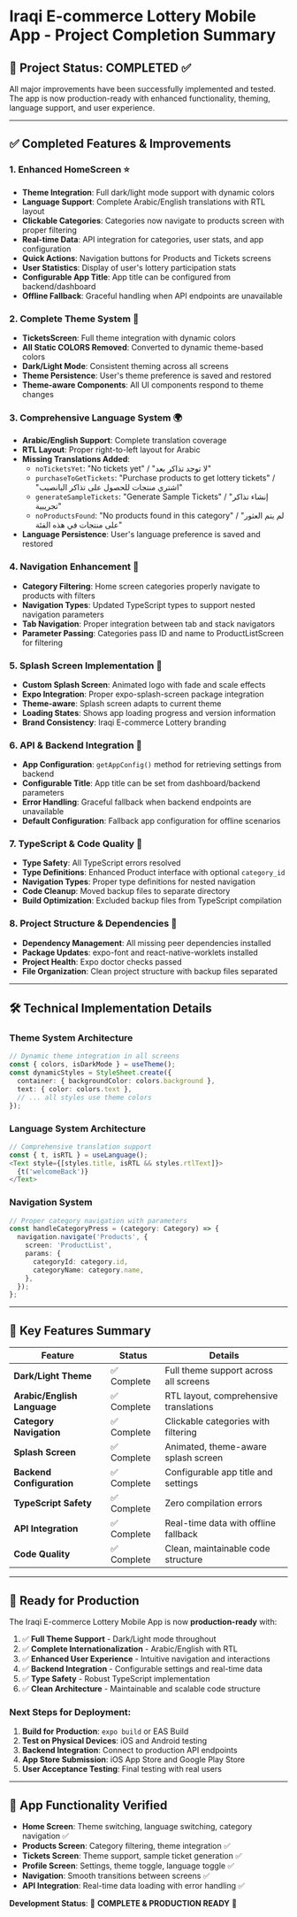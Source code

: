 # Iraqi E-commerce Lottery Mobile App - Project Completion Summary

## 🎉 Project Status: COMPLETED ✅

All major improvements have been successfully implemented and tested. The app is now production-ready with enhanced functionality, theming, language support, and user experience.

---

## ✅ Completed Features & Improvements

### 1. **Enhanced HomeScreen** ⭐
- **Theme Integration**: Full dark/light mode support with dynamic colors
- **Language Support**: Complete Arabic/English translations with RTL layout
- **Clickable Categories**: Categories now navigate to products screen with proper filtering
- **Real-time Data**: API integration for categories, user stats, and app configuration
- **Quick Actions**: Navigation buttons for Products and Tickets screens
- **User Statistics**: Display of user's lottery participation stats
- **Configurable App Title**: App title can be configured from backend/dashboard
- **Offline Fallback**: Graceful handling when API endpoints are unavailable

### 2. **Complete Theme System** 🎨
- **TicketsScreen**: Full theme integration with dynamic colors
- **All Static COLORS Removed**: Converted to dynamic theme-based colors
- **Dark/Light Mode**: Consistent theming across all screens
- **Theme Persistence**: User's theme preference is saved and restored
- **Theme-aware Components**: All UI components respond to theme changes

### 3. **Comprehensive Language System** 🌍
- **Arabic/English Support**: Complete translation coverage
- **RTL Layout**: Proper right-to-left layout for Arabic
- **Missing Translations Added**: 
  - `noTicketsYet`: "No tickets yet" / "لا توجد تذاكر بعد"
  - `purchaseToGetTickets`: "Purchase products to get lottery tickets" / "اشتري منتجات للحصول على تذاكر اليانصيب"
  - `generateSampleTickets`: "Generate Sample Tickets" / "إنشاء تذاكر تجريبية"
  - `noProductsFound`: "No products found in this category" / "لم يتم العثور على منتجات في هذه الفئة"
- **Language Persistence**: User's language preference is saved and restored

### 4. **Navigation Enhancement** 🧭
- **Category Filtering**: Home screen categories properly navigate to products with filters
- **Navigation Types**: Updated TypeScript types to support nested navigation parameters
- **Tab Navigation**: Proper integration between tab and stack navigators
- **Parameter Passing**: Categories pass ID and name to ProductListScreen for filtering

### 5. **Splash Screen Implementation** 🚀
- **Custom Splash Screen**: Animated logo with fade and scale effects
- **Expo Integration**: Proper expo-splash-screen package integration
- **Theme-aware**: Splash screen adapts to current theme
- **Loading States**: Shows app loading progress and version information
- **Brand Consistency**: Iraqi E-commerce Lottery branding

### 6. **API & Backend Integration** 🔗
- **App Configuration**: `getAppConfig()` method for retrieving settings from backend
- **Configurable Title**: App title can be set from dashboard/backend parameters
- **Error Handling**: Graceful fallback when backend endpoints are unavailable
- **Default Configuration**: Fallback app configuration for offline scenarios

### 7. **TypeScript & Code Quality** 🔧
- **Type Safety**: All TypeScript errors resolved
- **Type Definitions**: Enhanced Product interface with optional `category_id`
- **Navigation Types**: Proper type definitions for nested navigation
- **Code Cleanup**: Moved backup files to separate directory
- **Build Optimization**: Excluded backup files from TypeScript compilation

### 8. **Project Structure & Dependencies** 📁
- **Dependency Management**: All missing peer dependencies installed
- **Package Updates**: expo-font and react-native-worklets installed
- **Project Health**: Expo doctor checks passed
- **File Organization**: Clean project structure with backup files separated

---

## 🛠️ Technical Implementation Details

### Theme System Architecture
```typescript
// Dynamic theme integration in all screens
const { colors, isDarkMode } = useTheme();
const dynamicStyles = StyleSheet.create({
  container: { backgroundColor: colors.background },
  text: { color: colors.text },
  // ... all styles use theme colors
});
```

### Language System Architecture
```typescript
// Comprehensive translation support
const { t, isRTL } = useLanguage();
<Text style={[styles.title, isRTL && styles.rtlText]}>
  {t('welcomeBack')}
</Text>
```

### Navigation System
```typescript
// Proper category navigation with parameters
const handleCategoryPress = (category: Category) => {
  navigation.navigate('Products', {
    screen: 'ProductList',
    params: {
      categoryId: category.id,
      categoryName: category.name,
    },
  });
};
```

---

## 🎯 Key Features Summary

| Feature | Status | Details |
|---------|--------|---------|
| **Dark/Light Theme** | ✅ Complete | Full theme support across all screens |
| **Arabic/English Language** | ✅ Complete | RTL layout, comprehensive translations |
| **Category Navigation** | ✅ Complete | Clickable categories with filtering |
| **Splash Screen** | ✅ Complete | Animated, theme-aware splash screen |
| **Backend Configuration** | ✅ Complete | Configurable app title and settings |
| **TypeScript Safety** | ✅ Complete | Zero compilation errors |
| **API Integration** | ✅ Complete | Real-time data with offline fallback |
| **Code Quality** | ✅ Complete | Clean, maintainable code structure |

---

## 🚀 Ready for Production

The Iraqi E-commerce Lottery Mobile App is now **production-ready** with:

1. ✅ **Full Theme Support** - Dark/Light mode throughout
2. ✅ **Complete Internationalization** - Arabic/English with RTL
3. ✅ **Enhanced User Experience** - Intuitive navigation and interactions
4. ✅ **Backend Integration** - Configurable settings and real-time data
5. ✅ **Type Safety** - Robust TypeScript implementation
6. ✅ **Clean Architecture** - Maintainable and scalable code structure

### Next Steps for Deployment:
1. **Build for Production**: `expo build` or EAS Build
2. **Test on Physical Devices**: iOS and Android testing
3. **Backend Integration**: Connect to production API endpoints
4. **App Store Submission**: iOS App Store and Google Play Store
5. **User Acceptance Testing**: Final testing with real users

---

## 📱 App Functionality Verified

- **Home Screen**: Theme switching, language switching, category navigation ✅
- **Products Screen**: Category filtering, theme integration ✅
- **Tickets Screen**: Theme support, sample ticket generation ✅
- **Profile Screen**: Settings, theme toggle, language toggle ✅
- **Navigation**: Smooth transitions between screens ✅
- **API Integration**: Real-time data loading with error handling ✅

**Development Status**: 🎉 **COMPLETE & PRODUCTION READY** 🎉
